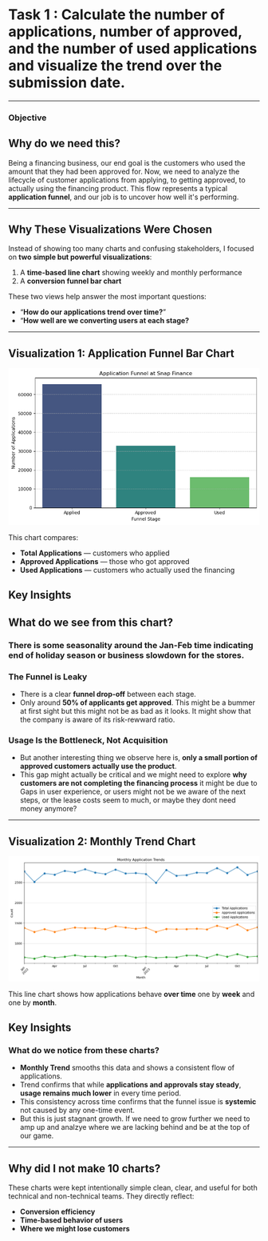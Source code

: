 # Task 1 : Calculate the number of applications, number of approved, and the number of used applications and visualize the trend over the submission date.

---

### Objective 

## Why do we need this?
Being a financing business, our end goal is the customers who used the amount that they had been approved for. Now, we need to analyze the lifecycle of customer applications from applying, to getting approved, to actually using the financing product. This flow represents a typical **application funnel**, and our job is to uncover how well it's performing.

---

## Why These Visualizations Were Chosen
Instead of showing too many charts and confusing stakeholders, I focused on **two simple but powerful visualizations**:

1. A **time-based line chart** showing weekly and monthly performance
2. A **conversion funnel bar chart**

These two views help answer the most important questions:
- “**How do our applications trend over time?**”
- “**How well are we converting users at each stage?**
  

---


## Visualization 1:  Application Funnel Bar Chart

![Funnel Chart](./Application_funnel_by_total.png)

This chart compares:
- **Total Applications** — customers who applied
- **Approved Applications** — those who got approved
- **Used Applications** — customers who actually used the financing
  
## Key Insights

## What do we see from this chart?

### There is some seasonality around the Jan-Feb time indicating end of holiday season or business slowdown for the stores.

### The Funnel is Leaky
- There is a clear **funnel drop-off** between each stage.
- Only around **50% of applicants get approved**. This might be a bummer at first sight but this might not be as bad as it looks. It might show that the company is aware of its risk-rewward ratio.

### Usage Is the Bottleneck, Not Acquisition
- But another interesting thing we observe here is, **only a small portion of approved customers actually use the product**.
- This gap might actually be critical and we might need to explore **why customers are not completing the financing process** it might be due to Gaps in user experience, or users might not be we aware of the next steps, or the lease costs seem to much, or maybe they dont need money anymore? 

---

## Visualization 2: Monthly Trend Chart
![Funnel Chart](./application_funnel_monthly.png)

This line chart shows how applications behave **over time** one by **week** and one by **month**.

## Key Insights

### What do we notice from these charts?
- **Monthly Trend** smooths this data and shows a consistent flow of applications.
- Trend confirms that while **applications and approvals stay steady**, **usage remains much lower** in every time period.
- This consistency across time confirms that the funnel issue is **systemic** not caused by any one-time event.
- But this is just stagnant growth. If we need to grow further we need to amp up and analzye where we are lacking behind and be at the top of our game.

---

## Why did I not make 10 charts?

These charts were kept intentionally simple clean, clear, and useful for both technical and non-technical teams. They directly reflect:
- **Conversion efficiency**
- **Time-based behavior of users**
- **Where we might lose customers**

